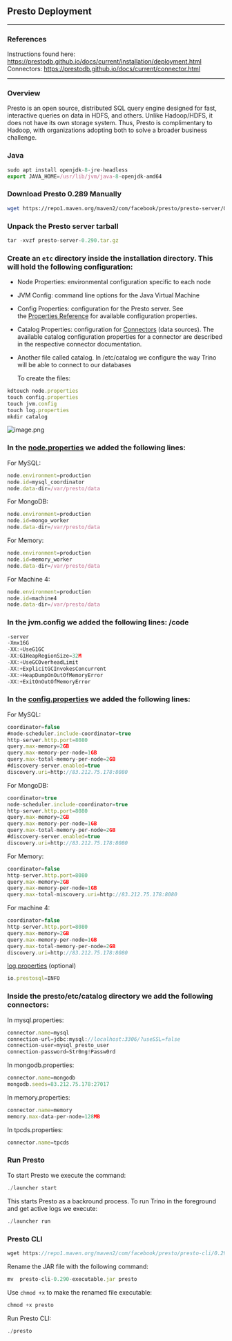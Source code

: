 ## Presto Deployment
***
### References
Instructions found here: https://prestodb.github.io/docs/current/installation/deployment.html
Connectors: https://prestodb.github.io/docs/current/connector.html
***
### Overview
Presto is an open source, distributed SQL query engine designed for fast, interactive queries on data in HDFS, and others. Unlike Hadoop/HDFS, it does not have its own storage system. Thus, Presto is complimentary to Hadoop, with organizations adopting both to solve a broader business challenge.

### Java

```jsx
sudo apt install openjdk-8-jre-headless
export JAVA_HOME=/usr/lib/jvm/java-8-openjdk-amd64
```

### **Download Presto 0.289 Manually**

```bash
wget https://repo1.maven.org/maven2/com/facebook/presto/presto-server/0.290/presto-server-0.290.tar.gz
```

### **Unpack the Presto server tarball**

```jsx
tar -xvzf presto-server-0.290.tar.gz
```

### **Create an `etc` directory inside the installation directory. This will hold the following configuration:**

- Node Properties: environmental configuration specific to each node
- JVM Config: command line options for the Java Virtual Machine
- Config Properties: configuration for the Presto server. See the [Properties Reference](https://prestodb.io/docs/current/admin/properties.html) for available configuration properties.
- Catalog Properties: configuration for [Connectors](https://prestodb.io/docs/current/connector.html) (data sources). The available catalog configuration properties for a connector are described in the respective connector documentation.
- Another file called catalog. In /etc/catalog we configure the way Trino will be able to connect to our databases
    
    To create the files:
    

```jsx
kdtouch node.properties
touch config.properties
touch jvm.config
touch log.properties
mkdir catalog
```

![image.png](https://prod-files-secure.s3.us-west-2.amazonaws.com/76d97b0a-80da-4d19-89b9-63074569edb2/f0017952-3fa5-4c98-8bf9-c84a05265188/image.png)

### In the [node.properties](http://node.properties) we added the following lines:

For MySQL: 

```jsx
node.environment=production
node.id=mysql_coordinator
node.data-dir=/var/presto/data
```

For MongoDB: 

```jsx
node.environment=production
node.id=mongo_worker
node.data-dir=/var/presto/data
```

For Memory: 

```jsx
node.environment=production
node.id=memory_worker
node.data-dir=/var/presto/data
```

For Machine 4:

```jsx
node.environment=production
node.id=machine4
node.data-dir=/var/presto/data
```

### In the jvm.config we added the following lines: /code

```jsx
-server
-Xmx16G
-XX:+UseG1GC
-XX:G1HeapRegionSize=32M
-XX:+UseGCOverheadLimit
-XX:+ExplicitGCInvokesConcurrent
-XX:+HeapDumpOnOutOfMemoryError
-XX:+ExitOnOutOfMemoryError
```

### In the [config.properties](http://config.properties) we added the following lines:

For MySQL: 

```jsx
coordinator=false
#node-scheduler.include-coordinator=true
http-server.http.port=8080
query.max-memory=2GB
query.max-memory-per-node=1GB
query.max-total-memory-per-node=2GB
#discovery-server.enabled=true
discovery.uri=http://83.212.75.178:8080
```

For MongoDB:

```jsx
coordinator=true
node-scheduler.include-coordinator=true
http-server.http.port=8080
query.max-memory=2GB
query.max-memory-per-node=1GB
query.max-total-memory-per-node=2GB
#discovery-server.enabled=true
discovery.uri=http://83.212.75.178:8080
```

For Memory: 

```jsx
coordinator=false
http-server.http.port=8080
query.max-memory=2GB
query.max-memory-per-node=1GB
query.max-total-miscovery.uri=http://83.212.75.178:8080
```

For machine 4: 

```jsx
coordinator=false
http-server.http.port=8080
query.max-memory=2GB
query.max-memory-per-node=1GB
query.max-total-memory-per-node=2GB
discovery.uri=http://83.212.75.178:8080
```

[log.properties](http://log.properties) (optional)

```jsx
io.prestosql=INFO
```

### **Inside the presto/etc/catalog directory we add the following connectors:**

In mysql.properties:

```jsx
connector.name=mysql
connection-url=jdbc:mysql://localhost:3306/?useSSL=false
connection-user=mysql_presto_user
connection-password=Str0ng!Passw0rd
```

In mongodb.properties:

```jsx
connector.name=mongodb
mongodb.seeds=83.212.75.178:27017
```

In memory.properties:

```jsx
connector.name=memory
memory.max-data-per-node=128MB
```

In tpcds.properties:

```jsx
connector.name=tpcds
```

### Run Presto

To start Presto we execute the command: 

```jsx
./launcher start
```

This starts Presto as a backround process. To run Trino in the foreground and get active logs we execute: 

```jsx
./launcher run
```

### Presto CLI

```jsx
wget https://repo1.maven.org/maven2/com/facebook/presto/presto-cli/0.290/presto-cli-0.290-executable.jar
```

Rename the JAR file with the following command: 

```jsx
mv  presto-cli-0.290-executable.jar presto
```

Use `chmod +x` to make the renamed file executable:

```jsx
chmod +x presto
```

Run Presto CLI:

```jsx
./presto
```
